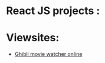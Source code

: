 # React JS projects : 

# Viewsites:
* [Ghibli movie watcher online](https://iamabhas.github.io/ghibli-movie-watcher/)
